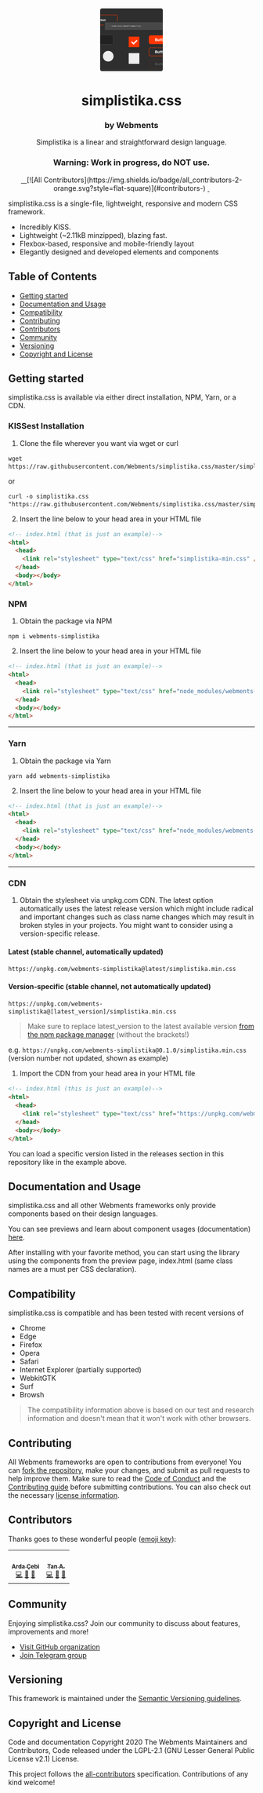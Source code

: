 <p align="center">

  <img alt="simplistika.css icon" src="docs/assets/icon.png" width="130px"/>
  <h1 align="center">simplistika.css</h1>
</p>

<h3 align="center">by Webments</h3>
<p align="center">Simplistika is a linear and straightforward design language.</p>
<h3 align="center">Warning: Work in progress, do NOT use.</h3>

<p align="center">
  <a aria-label="npm" href="https://www.npmjs.com/package/webments-simplistika">
    <img src="https://img.shields.io/npm/v/webments-simplistika" alt="">
  </a>
    <a aria-label="npm bundle size" href="https://www.npmjs.com/package/webments-simplistika">
    <img src="https://img.shields.io/bundlephobia/minzip/webments-simplistika" alt="">
  </a>
    <a aria-label="npm downloads" href="https://www.npmjs.com/package/webments-simplistika">
    <img src="https://img.shields.io/npm/dt/webments-simplistika" alt="">
  </a>
   <!-- ALL-CONTRIBUTORS-BADGE:START - Do not remove or modify this section -->
[![All Contributors](https://img.shields.io/badge/all_contributors-2-orange.svg?style=flat-square)](#contributors-)
<!-- ALL-CONTRIBUTORS-BADGE:END -->
   <a aria-label="telegram" href="https://t.me/Webments">
     <img src="https://img.shields.io/badge/chat-on%20telegram-blue" alt="">
  </a>
  <a aria-label="license" href="https://github.com/Webments/simplistika.css/blob/master/LICENSE">
    <img src="https://img.shields.io/github/license/webments/simplistika.css" alt="">
  </a>
</p>

simplistika.css is a single-file, lightweight, responsive and modern CSS framework.

- Incredibly KISS.
- Lightweight (~2.11kB minzipped), blazing fast.
- Flexbox-based, responsive and mobile-friendly layout
- Elegantly designed and developed elements and components

## Table of Contents
- [Getting started](#gettingstarted)
- [Documentation and Usage](#usage)
- [Compatibility](#compatibility)
- [Contributing](#contributing)
- [Contributors](#contributors)
- [Community](#community)
- [Versioning](#versioning)
- [Copyright and License](#license)

## <a name="gettingstarted"></a>Getting started
simplistika.css is available via either direct installation, NPM, Yarn, or a CDN.

### KISSest Installation

1. Clone the file wherever you want via wget or curl

```shell
wget https://raw.githubusercontent.com/Webments/simplistika.css/master/simplistika.min.css
```

or

```shell
curl -o simplistika.css "https://raw.githubusercontent.com/Webments/simplistika.css/master/simplistika.min.css"
```

2. Insert the line below to your head area in your HTML file

```html
<!-- index.html (that is just an example)-->
<html>
  <head>
    <link rel="stylesheet" type="text/css" href="simplistika-min.css" />
  </head>
  <body></body>
</html>
```

### NPM

1. Obtain the package via NPM

```shell
npm i webments-simplistika
```
2. Insert the line below to your head area in your HTML file

```html
<!-- index.html (that is just an example)-->
<html>
  <head>
    <link rel="stylesheet" type="text/css" href="node_modules/webments-simplistika/simplistika.min.css" />
  </head>
  <body></body>
</html>
```
---

### Yarn

1. Obtain the package via Yarn

```shell
yarn add webments-simplistika
```

2. Insert the line below to your head area in your HTML file

```html
<!-- index.html (that is just an example)-->
<html>
  <head>
    <link rel="stylesheet" type="text/css" href="node_modules/webments-simplistika/simplistika.min.css" />
  </head>
  <body></body>
</html>
```

---

### CDN

1. Obtain the stylesheet via unpkg.com CDN. The latest option automatically uses the latest release version which might include radical and important changes such as class name changes which may result in broken styles in your projects. You might want to consider using a version-specific release.

#### Latest (stable channel, automatically updated)
```
https://unpkg.com/webments-simplistika@latest/simplistika.min.css
```
#### Version-specific (stable channel, not automatically updated)
```
https://unpkg.com/webments-simplistika@[latest_version]/simplistika.min.css
```

> Make sure to replace latest_version to the latest available version [from the npm package manager](https://www.npmjs.com/package/webments-simplistika) (without the brackets!)

e.g. `https://unpkg.com/webments-simplistika@0.1.0/simplistika.min.css` (version number not updated, shown as example)

1. Import the CDN from your head area in your HTML file

```html
<!-- index.html (this is just an example)-->
<html>
  <head>
    <link rel="stylesheet" type="text/css" href="https://unpkg.com/webments-simplistika/simplistika.min.css" />
  </head>
  <body></body>
</html>
```

You can load a specific version listed in the releases section in this repository like in the example above.

## <a name="usage"></a>Documentation and Usage
simplistika.css and all other Webments frameworks only provide components based on their design languages.

You can see previews and learn about component usages (documentation) [here](https://webments.github.io/simplistika.css/).

After installing with your favorite method, you can start using the library using the components from the preview page, index.html (same class names are a must per CSS declaration).

## <a name="compatbility"></a>Compatibility
simplistika.css is compatible and has been tested with recent versions of

- Chrome
- Edge
- Firefox
- Opera
- Safari
- Internet Explorer (partially supported)
- WebkitGTK
- Surf
- Browsh

> The compatibility information above is based on our test and research information and doesn't mean that it won't work with other browsers.

## <a name="contributing"></a>Contributing
All Webments frameworks are open to contributions from everyone! You can [fork the repository](https://github.com/Webments/simplistika.css/fork), make your changes, and submit as pull requests to help improve them. Make sure to read the [Code of Conduct](https://github.com/Webments/simplistika.css/blob/master/CODE_OF_CONDUCT.md) and the [Contributing guide](https://github.com/Webments/simplistika.css/blob/master/CONTRIBUTING.md) before submitting contributions. You can also check out the necessary [license information](https://github.com/Webments/simplistika.css/blob/master/LICENSE).

## <a name="contributors"></a>Contributors

Thanks goes to these wonderful people ([emoji key](https://allcontributors.org/docs/en/emoji-key)):

<!-- ALL-CONTRIBUTORS-LIST:START - Do not remove or modify this section -->
<!-- prettier-ignore-start -->
<!-- markdownlint-disable -->
<table>
  <tr>
    <td align="center"><a href="https://www.ardacebi.com"><img src="https://avatars3.githubusercontent.com/u/17576065?v=4" width="100px;" alt=""/><br /><sub><b>Arda Çebi</b></sub></a><br /><a href="https://github.com/Webments/simplistika.css/commits?author=ardacebi" title="Code">💻</a> <a href="#design-ardacebi" title="Design">🎨</a> <a href="https://github.com/Webments/simplistika.css/commits?author=ardacebi" title="Documentation">📖</a></td>
    <td align="center"><a href="http://mercode.org"><img src="https://avatars1.githubusercontent.com/u/40173707?v=4" width="100px;" alt=""/><br /><sub><b>Tan A.</b></sub></a><br /><a href="https://github.com/Webments/simplistika.css/commits?author=Yutyo" title="Code">💻</a> <a href="#design-Yutyo" title="Design">🎨</a> <a href="https://github.com/Webments/simplistika.css/commits?author=Yutyo" title="Documentation">📖</a></td>
  </tr>
</table>

<!-- markdownlint-enable -->
<!-- prettier-ignore-end -->
<!-- ALL-CONTRIBUTORS-LIST:END -->

## <a name="community"></a>Community
Enjoying simplistika.css? Join our community to discuss about features, improvements and more!

- [Visit GitHub organization](https://github.com/Webments)
- [Join Telegram group](https://t.me/Webments)

## <a name="versioning"></a>Versioning

This framework is maintained under the [Semantic Versioning guidelines](https://semver.org/).

## <a name="license"></a>Copyright and License

Code and documentation Copyright 2020 The Webments Maintainers and Contributors, Code released under the LGPL-2.1 (GNU Lesser General Public License v2.1) License.

This project follows the [all-contributors](https://github.com/all-contributors/all-contributors) specification. Contributions of any kind welcome!
